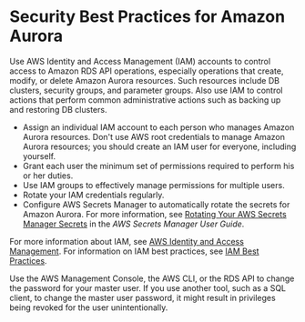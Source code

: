 # Security Best Practices for Amazon Aurora<a name="CHAP_BestPractices.Security"></a>

Use AWS Identity and Access Management \(IAM\) accounts to control access to Amazon RDS API operations, especially operations that create, modify, or delete Amazon Aurora resources\. Such resources include DB clusters, security groups, and parameter groups\. Also use IAM to control actions that perform common administrative actions such as backing up and restoring DB clusters\.
+ Assign an individual IAM account to each person who manages Amazon Aurora resources\. Don't use AWS root credentials to manage Amazon Aurora resources; you should create an IAM user for everyone, including yourself\.
+ Grant each user the minimum set of permissions required to perform his or her duties\.
+ Use IAM groups to effectively manage permissions for multiple users\.
+ Rotate your IAM credentials regularly\.
+ Configure AWS Secrets Manager to automatically rotate the secrets for Amazon Aurora\. For more information, see [Rotating Your AWS Secrets Manager Secrets](https://docs.aws.amazon.com/secretsmanager/latest/userguide/rotating-secrets.html) in the *AWS Secrets Manager User Guide*\.

For more information about IAM, see [AWS Identity and Access Management](https://docs.aws.amazon.com/IAM/latest/UserGuide/Welcome.html)\. For information on IAM best practices, see [IAM Best Practices](https://docs.aws.amazon.com/IAM/latest/UserGuide/IAMBestPractices.html)\. 

Use the AWS Management Console, the AWS CLI, or the RDS API to change the password for your master user\. If you use another tool, such as a SQL client, to change the master user password, it might result in privileges being revoked for the user unintentionally\.
